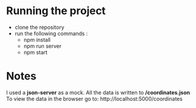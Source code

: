 # Running the project
- clone the repository
- run the following commands :
  - npm install
  - npm run server
  - npm start

# Notes
I used a **json-server** as a mock.
All the data is written to **/coordinates.json**
To view the data in the browser go to: http://localhost:5000/coordinates